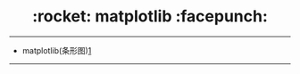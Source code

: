 <h1 align = "center">:rocket: matplotlib :facepunch:</h1>

---
- matplotlib(条形图)[1]
---
[1]: https://mp.weixin.qq.com/s?__biz=MzIxNjA2ODUzNg==&mid=2651435778&idx=1&sn=df430bcbaf2b285b47bdaf3fa6168405&chksm=8c73abd5bb0422c3c1b15639d63eb8677163a54f314059959edbe5340a19411ac8fcdd4f0f61&scene=21#wechat_redirect
